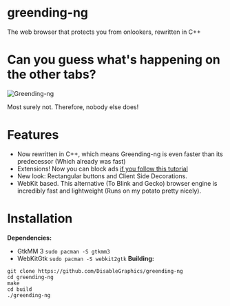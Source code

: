 # greending-ng
The web browser that protects you from onlookers, rewritten in C++

# Can you guess what's happening on the other tabs?

![Greending-ng](https://user-images.githubusercontent.com/48135147/163360614-1e6345bb-1481-407d-a938-37d9ee336866.png)

Most surely not. Therefore, nobody else does!

# Features
- Now rewritten in C++, which means Greending-ng is even faster than its predecessor (Which already was fast)
- Extensions! Now you can block ads <a href=adblock.md>if you follow this tutorial</a>
- New look: Rectangular buttons and Client Side Decorations.
- WebKit based. This alternative (To Blink and Gecko) browser engine is incredibly fast and lightweight (Runs on my potato pretty nicely). 

# Installation
**Dependencies:**
- GtkMM 3 `sudo pacman -S gtkmm3`
- WebKitGtk `sudo pacman -S webkit2gtk`
**Building:**
```
git clone https://github.com/DisableGraphics/greending-ng
cd greending-ng
make
cd build
./greending-ng
```
